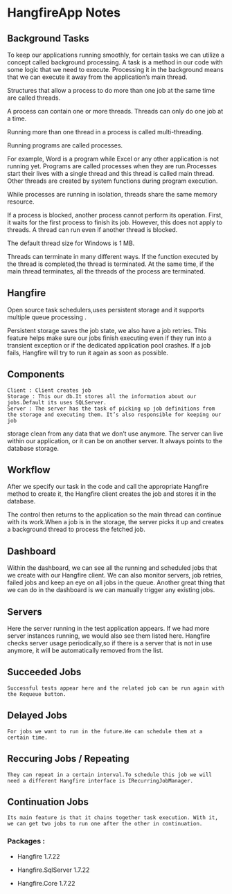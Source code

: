# HangfireApp Notes

## Background Tasks

To keep our applications running smoothly, for certain tasks we can utilize a concept called background processing. A task is a method in
our code with some logic that we need to execute. Processing it in the background means that we can execute it away from the application’s 
main thread.

Structures that allow a process to do more than one job at the same time are called threads.

A process can contain one or more threads. Threads can only do one job at a time.

Running more than one thread in a process is called multi-threading.

Running programs are called processes. 

For example, Word is a program while Excel or any other application is not running yet. Programs are called processes when they are run.Processes start their lives with a single thread and this thread is called main thread. Other threads are created by system functions during 
program execution.

While processes are running in isolation, threads share the same memory resource.

If a process is blocked, another process cannot perform its operation. First, it waits for the first process to finish its job. However, 
this does not apply to threads. A thread can run even if another thread is blocked.

The default thread size for Windows is 1 MB. 

Threads can terminate in many different ways. If the function executed by the thread is completed,the thread is terminated. At the same time,
if the main thread terminates, all the threads of the process are terminated.


## Hangfire

Open source task schedulers,uses persistent storage and it supports multiple queue processing .

Persistent storage saves the job state, we also have a job retries. This feature helps make sure our jobs finish executing even 
if they run into a transient exception or if the dedicated application pool crashes. If a job fails, Hangfire will try to run it again as soon as 
possible.
	
## Components
	
	Client : Client creates job
	Storage : This our db.It stores all the information about our jobs.Default its uses SQLServer.
	Server : The server has the task of picking up job definitions from the storage and executing them. It’s also responsible for keeping our job
storage clean from any data that we don’t use anymore. The server can live within our application, or it can be on another server. It always
points to the database storage. 

## Workflow

After we specify our task in the code and call the appropriate Hangfire method to create it, the Hangfire client creates the job and stores it
in the database.

The control then returns to the application so the main thread can continue with its work.When a job is in the storage, the server picks it 
up and creates a background thread to process the fetched job.
	
## Dashboard

Within the dashboard, we can see all the running and scheduled jobs that we create with our Hangfire client. We can also monitor servers,
job retries, failed jobs and keep an eye on all jobs in the queue. Another great thing that we can do in the dashboard is we can manually trigger 
any existing jobs.

## Servers

Here the server running in the test application appears.
If we had more server instances running, we would also see them listed here. Hangfire checks server usage periodically,so if there is a server
that is not in use anymore, it will be automatically removed from the list.

## Succeeded Jobs

	Successful tests appear here and the related job can be run again with the Requeue button.

## Delayed Jobs 

	For jobs we want to run in the future.We can schedule them at a certain time.

## Reccuring Jobs / Repeating
	
	They can repeat in a certain interval.To schedule this job we will need a different Hangfire interface is IRecurringJobManager.
  
## Continuation Jobs

	Its main feature is that it chains together task execution. With it, we can get two jobs to run one after the other in continuation.


### Packages :
* Hangfire 1.7.22

* Hangfire.SqlServer 1.7.22

* Hangfire.Core 1.7.22

